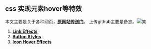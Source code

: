 ## css 实现元素hover等特效

本文主要是关于各种网页，[**原网站传送门**](https://tympanus.net/codrops/)。
上传github主要是备忘。![笑](http://ww1.sinaimg.cn/large/0065ewYjgy1fdy9npr95ig300o00o741.gif)

1. [**Link Effects**](http://115.159.92.11/specialEffects/css/CreativeLinkEffects/)
2. [**Button Styles**](http://115.159.92.11/specialEffects/css/CreativeButtons/)
3. [**Icon Hover Effects**](http://115.159.92.11/specialEffects/css/IconHoverEffects)
